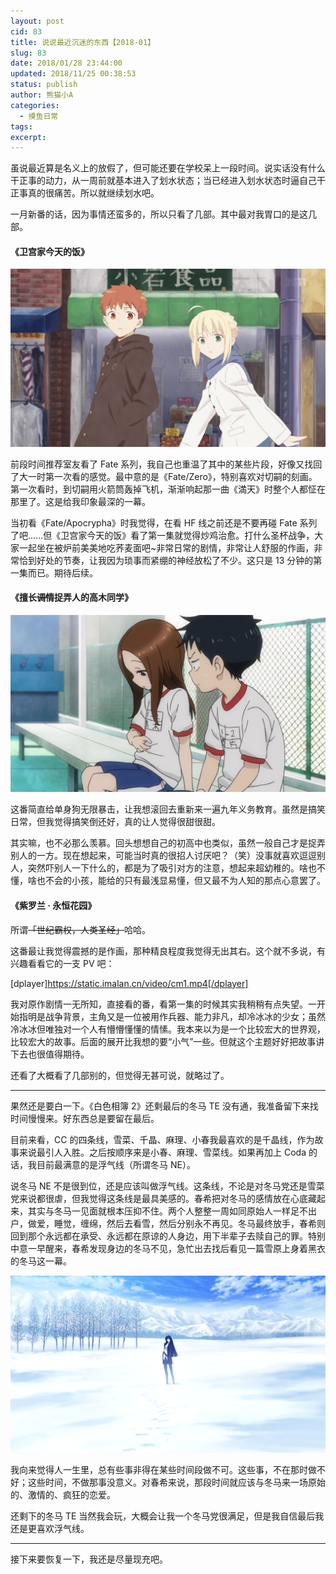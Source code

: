 ```yaml
---
layout: post
cid: 83
title: 说说最近沉迷的东西【2018-01】
slug: 83
date: 2018/01/28 23:44:00
updated: 2018/11/25 00:38:53
status: publish
author: 熊猫小A
categories: 
  - 摸鱼日常
tags: 
excerpt: 
---
```



虽说最近算是名义上的放假了，但可能还要在学校呆上一段时间。说实话没有什么干正事的动力，从一周前就基本进入了划水状态；当已经进入划水状态时逼自己干正事真的很痛苦。所以就继续划水吧。

一月新番的话，因为事情还蛮多的，所以只看了几部。其中最对我胃口的是这几部。

#### 《卫宫家今天的饭》

![卫宫家的饭.png](./assets/5a6de7f634d39.png)

前段时间推荐室友看了 Fate 系列，我自己也重温了其中的某些片段，好像又找回了大一时第一次看的感觉。最中意的是《Fate/Zero》，特别喜欢对切嗣的刻画。第一次看时，到切嗣用火箭筒轰掉飞机，渐渐响起那一曲《満天》时整个人都怔在那里了。这是给我印象最深的一幕。

当初看《Fate/Apocrypha》时我觉得，在看 HF 线之前还是不要再碰 Fate 系列了吧……但《卫宫家今天的饭》看了第一集就觉得炒鸡治愈。打什么圣杯战争，大家一起坐在被炉前美美地吃荞麦面吧~非常日常的剧情，非常让人舒服的作画，非常恰到好处的节奏，让我因为琐事而紧绷的神经放松了不少。这只是 13 分钟的第一集而已。期待后续。

#### 《擅长~~调情~~捉弄人的高木同学》

![v2-7eee7e6d77484c9dee3386fec7d3d929_r.jpg](./assets/5a6de8f4507ff.jpg)

这番简直给单身狗无限暴击，让我想滚回去重新来一遍九年义务教育。虽然是搞笑日常，但我觉得搞笑倒还好，真的让人觉得很甜很甜。

其实嘛，也不必那么羡慕。回头想想自己的初高中也类似，虽然一般自己才是捉弄别人的一方。现在想起来，可能当时真的很招人讨厌吧？（笑）没事就喜欢逗逗别人，突然吓别人一下什么的，都是为了吸引对方的注意，想起来超幼稚的。啥也不懂，啥也不会的小孩，能给的只有最浅显易懂，但又最不为人知的那点心意罢了。

#### 《紫罗兰 · 永恒花园》

所谓~~「世纪霸权，人类圣经」~~哈哈。

这番最让我觉得震撼的是作画，那种精良程度我觉得无出其右。这个就不多说，有兴趣看看它的一支 PV 吧：

[dplayer]https://static.imalan.cn/video/cm1.mp4[/dplayer]

我对原作剧情一无所知，直接看的番，看第一集的时候其实我稍稍有点失望。一开始指明是战争背景，主角又是一位被用作兵器、能力非凡，却冷冰冰的少女；虽然冷冰冰但唯独对一个人有懵懵懂懂的情愫。我本来以为是一个比较宏大的世界观，比较宏大的故事。后面的展开比我想的要“小气”一些。但就这个主题好好把故事讲下去也很值得期待。

还看了大概看了几部别的，但觉得无甚可说，就略过了。

------

果然还是要白一下。《白色相簿 2》还剩最后的冬马 TE 没有通，我准备留下来找时间慢慢来。好东西总是要留在最后。

目前来看，CC 的四条线，雪菜、千晶、麻理、小春我最喜欢的是千晶线，作为故事来说最引人入胜。之后按顺序来是小春、麻理、雪菜线。如果再加上 Coda 的话，我目前最满意的是浮气线（所谓冬马 NE）。

说冬马 NE 不是很到位，还是应该叫做浮气线。这条线，不论是对冬马党还是雪菜党来说都很虐，但我觉得这条线是最具美感的。春希把对冬马的感情放在心底藏起来，其实与冬马一见面就根本压抑不住。两个人整整一周如同原始人一样足不出户，做爱，睡觉，缠绵，然后去看雪，然后分别永不再见。冬马最终放手，春希则回到那个永远都在承受、永远都在原谅的人身边，用下半辈子去赎自己的罪。特别中意一早醒来，春希发现身边的冬马不见，急忙出去找后看见一篇雪原上身着黑衣的冬马这一幕。

![wa2.png](./assets/5a6ded76d5c23.png)

我向来觉得人一生里，总有些事非得在某些时间段做不可。这些事，不在那时做不好；这些时间，不做那事没意义。对春希来说，那段时间就应该与冬马来一场原始的、激情的、疯狂的恋爱。

还剩下的冬马 TE 当然我会玩，大概会让我一个冬马党很满足，但是我自信最后我还是更喜欢浮气线。

------

接下来要恢复一下，我还是尽量现充吧。

